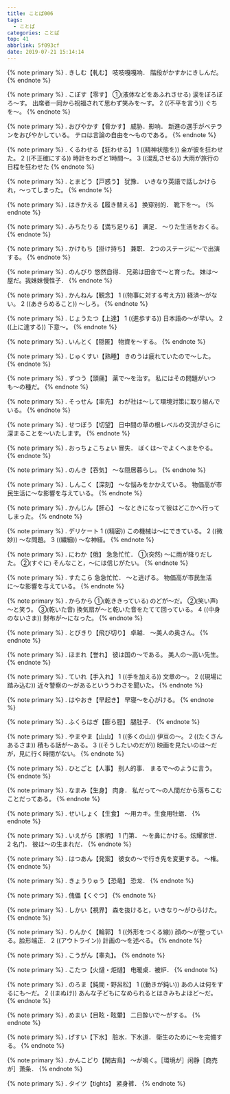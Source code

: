 ```yaml
---
title: ことば006
tags:
  - ことば
categories: ことば
top: 41
abbrlink: 5f093cf
date: 2019-07-21 15:14:14
---
```


<!--more-->

{% note primary %}
.
きしむ【軋む】
吱吱嘎嘎响．
階段がかすかにきしんだ。
{% endnote %}



{% note primary %}
.
こぼす【零す】
①⦅液体などをあふれさせる⦆ 
涙をぼろぼろ～す。
出席者一同から祝福されて思わず笑みを～す。
2 ((不平を言う)) 
ぐちを〜。
{% endnote %}



{% note primary %}
.
おびやかす【脅かす】
威胁．影响．
新進の選手がベテランをおびやかしている。
テロは言論の自由を〜ものである。
{% endnote %}



{% note primary %}
.
くるわせる【狂わせる】
1 ((精神状態を))
金が彼を狂わせた。
2 ((不正確にする)) 
時計をわざと1時間〜。
3 ((混乱させる)) 
大雨が旅行の日程を狂わせた
{% endnote %}



{% note primary %}
.
とまどう【戸惑う】
犹豫．
いきなり英語で話しかけられ，～ってしまった。
{% endnote %}



{% note primary %}
.
はきかえる【履き替える】
换穿别的．
靴下を〜。
{% endnote %}



{% note primary %}
.
みちたりる【満ち足りる】
满足．
～りた生活をおくる。
{% endnote %}



{% note primary %}
.
かけもち【掛け持ち】
兼职．
2つのステージに～で出演する。
{% endnote %}



{% note primary %}
.
のんびり
悠然自得．
兄弟は田舎で～と育った。
妹は～屋だ。我妹妹慢性子．
{% endnote %}



{% note primary %}
.
かんねん【観念】
1 ((物事に対する考え方)) 
経済〜がない。
2 ((あきらめること))
〜しろ。
{% endnote %}



{% note primary %}
.
じょうたつ【上達】
1 ((進歩する)) 
日本語の〜が早い。
2 ((上に達する)) 
下意〜。
{% endnote %}



{% note primary %}
.
いんとく【隠匿】
物資を〜する。
{% endnote %}



{% note primary %}
.
じゅくすい【熟睡】
きのうは疲れていたので〜した。
{% endnote %}



{% note primary %}
.
ずつう【頭痛】
薬で〜を治す。
私にはその問題がいつも〜の種だ。
{% endnote %}



{% note primary %}
.
そっせん【率先】
わが社は〜して環境対策に取り組んでいる。
{% endnote %}



{% note primary %}
.
せつぼう【切望】
日中間の草の根レベルの交流がさらに深まることを～いたします。
{% endnote %}



{% note primary %}
.
おっちょこちょい
冒失．
ぼくは～でよくへまをやる。
{% endnote %}



{% note primary %}
.
のんき【呑気】
～な隠居暮らし。
{% endnote %}



{% note primary %}
.
しんこく【深刻】
〜な悩みをかかえている。
物価高が市民生活に〜な影響を与えている。
{% endnote %}



{% note primary %}
.
かんじん【肝心】
〜なときになって彼はどこかへ行ってしまった。
{% endnote %}



{% note primary %}
.
デリケート
1 ((精密)) 
この機械は〜にできている。
2 ((微妙)) 
〜な問題。
3 ((繊細)) 
〜な神経。
{% endnote %}



{% note primary %}
.
にわか【俄】
急急忙忙．
①⦅突然⦆ 
～に雨が降りだした。
②⦅すぐに⦆
そんなこと，～には信じがたい。
{% endnote %}



{% note primary %}
.
すたこら
急急忙忙．
〜と逃げる。
物価高が市民生活に〜な影響を与えている。
{% endnote %}



{% note primary %}
.
からから
①⦅乾ききっている⦆ 
のどが～だ。
②⦅笑い声⦆
～と笑う。
③⦅乾いた音⦆ 
換気扇が～と乾いた音をたてて回っている。
4 ((中身のないさま))
財布が〜になった。
{% endnote %}



{% note primary %}
.
とびきり【飛び切り】
卓越．
〜美人の奥さん。
{% endnote %}



{% note primary %}
.
ほまれ【誉れ】
彼は国の〜である。
美人の～高い先生。
{% endnote %}



{% note primary %}
.
ていれ【手入れ】
1 ((手を加える)) 
文章の〜。
2 ((現場に踏み込む))
近々警察の〜があるといううわさを聞いた。
{% endnote %}



{% note primary %}
.
はやおき【早起き】
早寝〜を心がける。
{% endnote %}



{% note primary %}
.
ふくらはぎ【膨ら脛】
腿肚子．
{% endnote %}



{% note primary %}
.
やまやま【山山】
1 ((多くの山))
伊豆の〜。
2 ((たくさんあるさま))
積もる話が〜ある。
3 ((そうしたいのだが)) 
映画を見たいのは〜だが，見に行く時間がない。
{% endnote %}



{% note primary %}
.
ひとごと【人事】
别人的事．
まるで〜のように言う。
{% endnote %}



{% note primary %}
.
なまみ【生身】
肉身．
私だって～の人間だから落ちこむことだってある。
{% endnote %}



{% note primary %}
.
せいしょく【生食】
〜用カキ。生食用牡蛎．
{% endnote %}



{% note primary %}
.
いえがら【家柄】
1 门第．
～を鼻にかける。炫耀家世．
2 名门．
彼は〜の生まれだ．
{% endnote %}



{% note primary %}
.
はつあん【発案】
彼女の〜で行き先を変更する。
〜権。
{% endnote %}



{% note primary %}
.
きょうりゅう【恐竜】
恐龙．
{% endnote %}



{% note primary %}
.
傀儡【くぐつ】
{% endnote %}



{% note primary %}
.
しかい【視界】
森を抜けると，いきなり～がひらけた。
{% endnote %}



{% note primary %}
.
りんかく【輪郭】
1 ((外形をつくる線))
顔の〜が整っている。脸形端正．
2 ((アウトライン)) 
計画の〜を述べる。
{% endnote %}



{% note primary %}
.
こうがん【睾丸】。
{% endnote %}



{% note primary %}
.
こたつ【火燵・炬燵】
电暖桌．被炉．
{% endnote %}



{% note primary %}
.
のろま【鈍間・野呂松】
1 ((動きが鈍い)) 
あの人は何をするにも〜だ。
2 ((まぬけ)) 
あんな子どもになめられるとはきみもよほど〜だ。
{% endnote %}



{% note primary %}
.
めまい【目眩・眩暈】
二日酔いで〜がする。
{% endnote %}



{% note primary %}
.
げすい【下水】
脏水．下水道．
衛生のために〜を完備する。
{% endnote %}



{% note primary %}
.
かんこどり【閑古鳥】
〜が鳴く。［環境が］闲静［商売が］萧条．
{% endnote %}



{% note primary %}
.
タイツ【tights】
紧身裤．
{% endnote %}